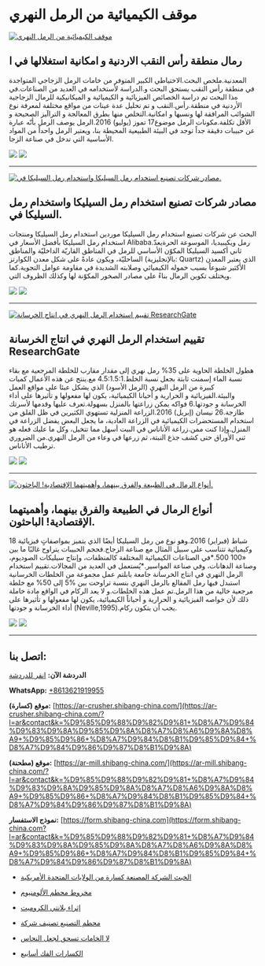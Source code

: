 # موقف الكيميائية من الرمل النهري

<a href="https://swt.shibang-china.com/?l=ar&img&k=%D9%85%D9%88%D9%82%D9%81+%D8%A7%D9%84%D9%83%D9%8A%D9%85%D9%8A%D8%A7%D8%A6%D9%8A%D8%A9+%D9%85%D9%86+%D8%A7%D9%84%D8%B1%D9%85%D9%84+%D8%A7%D9%84%D9%86%D9%87%D8%B1%D9%8A" target="_blank">![موقف الكيميائية من الرمل النهري](http://static.shibang-china.com/all-800x300/1199.jpg)</a>

## رﻣﺎل ﻣﻨﻄﻘﺔ رأس اﻟﻨﻘﺐ اﻻردﻧﻴﺔ و اﻣﻜﺎﻧﻴﺔ اﺳﺘﻐﻼﻟﻬﺎ ﻓﻲ ا
اﻟﻤﻌﺪﻧﻴﺔ.ﻣﻠﺨﺺ اﻟﺒﺤﺚ.اﻻﺣﺘﻴﺎﻃﻲ اﻟﻜﺒﻴﺮ اﻟﻤﺘﻮﻓﺮ ﻣﻦ ﺧﺎﻣﺎت اﻟﺮﻣﻞ اﻟﺰﺟﺎﺟﻲ اﻟﻤﺘﻮاﺟﺪة ﻓﻲ ﻣﻨﻄﻘﺔ رأس اﻟﻨﻘﺐ ﻳﺴﺘﺤﻖ اﻟﺒﺤﺚ و.اﻟﺪراﺳﺔ ﻷﺳﺘﺨﺪاﻣﻪ ﻓﻲ اﻟﻌﺪﻳﺪ ﻣﻦ اﻟﺼﻨﺎﻋﺎت.ﻓﻲ هﺬا اﻟﺒﺤﺚ ﺗﻢ دراﺳﺔ اﻟﺨﺼﺎﺋﺺ اﻟﻔﻴﺰﻳﺎﺋﻴﺔ و اﻟﻜﻴﻤﻴﺎﺋﻴﺔ و اﻟﻤﻴﻜﺎﻧﻴﻜﻴﺔ ﻟﻠﺮﻣﺎل اﻟﺰﺟﺎﺟﻴﺔ اﻷردﻧﻴﺔ ﻓﻲ ﻣﻨﻄﻘﺔ.رأس.اﻟﻨﻘﺐ و ﺗﻢ ﺗﺤﻠﻴﻞ ﻋﺪة ﻋﻴﻨﺎت ﻣﻦ ﻣﻮاﻗﻊ ﻣﺨﺘﻠﻔﺔ ﻟﻤﻌﺮﻓﺔ ﻧﻮع اﻟﺸﻮاﺋﺐ اﻟﻤﺮاﻓﻘﺔ ﻟﻬﺎ وﻧﺴﺒﻬﺎ و اﻣﻜﺎﻧﻴﺔ.اﻟﺘﺨﻠﺺ ﻣﻨﻬﺎ ﺑﻄﺮق اﻟﻤﻌﺎﻟﺠﺔ و اﻟﺘﺮاآﻴﺰ اﻟﺼﺤﻴﺤﺔ و اﻷﻗﻞ ﺗﻜﻠﻔﺔ.مكونات الرمل موضوع17 تموز (يوليو) 2016.الرمل يوصف الرمل بأنّه عبارة عن حبيبات دقيقة جداً توجد في البيئة الطبيعية المحيطة بنا، ويعتبر الرمل واحداً من المواد الأساسية التي تدخل في صناعة الزجا.


<a href="https://whatsapp.shibangsoft.com/WhatsApp.php" target="_blank" title="WhatsApp">![](http://static.shibang-china.com/icon/whatsapp.png)</a> <a href="https://swt.shibang-china.com/?l=ar&icon&k=%D9%85%D9%88%D9%82%D9%81+%D8%A7%D9%84%D9%83%D9%8A%D9%85%D9%8A%D8%A7%D8%A6%D9%8A%D8%A9+%D9%85%D9%86+%D8%A7%D9%84%D8%B1%D9%85%D9%84+%D8%A7%D9%84%D9%86%D9%87%D8%B1%D9%8A" target="_blank">![](http://static.shibang-china.com/icon/chat-ar.png)</a>

---

<a href="https://swt.shibang-china.com/?l=ar&img&k=%D9%85%D9%88%D9%82%D9%81+%D8%A7%D9%84%D9%83%D9%8A%D9%85%D9%8A%D8%A7%D8%A6%D9%8A%D8%A9+%D9%85%D9%86+%D8%A7%D9%84%D8%B1%D9%85%D9%84+%D8%A7%D9%84%D9%86%D9%87%D8%B1%D9%8A" target="_blank">![مصادر شركات تصنيع استخدام رمل السيليكا واستخدام رمل السيليكا في.](http://static.shibang-china.com/all-800x300/715.jpg)</a>

## مصادر شركات تصنيع استخدام رمل السيليكا واستخدام رمل السيليكا في.
البحث عن شركات تصنيع استخدام رمل السيليكا موردين استخدام رمل السيليكا ومنتجات استخدام رمل السيليكا بأفضل الأسعار في Alibaba.رمل ويكيبيديا، الموسوعة الحرةيعدّ ثاني أكسيد السيليكا المكوّن الأساسي للرمل في المناطق القاريّة الداخليّة والمناطق الساحليّة، ويكون عادةً على شكل معدن الكوارتز (بالإنجليزية: Quartz) الذي يعتبر المعدن الأكثير شيوعاً بسبب خموله الكيميائي وصلابته الشديدة في مقاومة عوامل التجوية.كما ويختلف تكوين الرمال بناءً على مصادر الصخور المكوّنة لها وكذلك الظروف التي.


<a href="https://whatsapp.shibangsoft.com/WhatsApp.php" target="_blank" title="WhatsApp">![](http://static.shibang-china.com/icon/whatsapp.png)</a> <a href="https://swt.shibang-china.com/?l=ar&icon&k=%D9%85%D9%88%D9%82%D9%81+%D8%A7%D9%84%D9%83%D9%8A%D9%85%D9%8A%D8%A7%D8%A6%D9%8A%D8%A9+%D9%85%D9%86+%D8%A7%D9%84%D8%B1%D9%85%D9%84+%D8%A7%D9%84%D9%86%D9%87%D8%B1%D9%8A" target="_blank">![](http://static.shibang-china.com/icon/chat-ar.png)</a>

---

<a href="https://swt.shibang-china.com/?l=ar&img&k=%D9%85%D9%88%D9%82%D9%81+%D8%A7%D9%84%D9%83%D9%8A%D9%85%D9%8A%D8%A7%D8%A6%D9%8A%D8%A9+%D9%85%D9%86+%D8%A7%D9%84%D8%B1%D9%85%D9%84+%D8%A7%D9%84%D9%86%D9%87%D8%B1%D9%8A" target="_blank">![تقييم استخدام الرمل النهري في انتاج الخرسانة ResearchGate](http://static.shibang-china.com/all-800x300/244.jpg)</a>

## تقييم استخدام الرمل النهري في انتاج الخرسانة ResearchGate
هطول الخلطة الحاوية على 35% رمل نهري إلى مقدار مقارب للخلطة المرجعية مع بقاء نسبة الماء إسمنت ثابتة بجعل نسبة الخلط.4.5:1.5:1 مع.ينتج عن هذه الأعمال كميات كبيرة من الرمل النهري (الرمل الأسود) الذي يشكل عبئا على مواقع العمل والبيئة.الفيزيائية و الحرارية و أحيانا الكيميائية، يكون لها مفعولها و تأثيرها على أداء الخرسانة و جودتها.6 فواكه يمكن زراعتها بالمنزل بسهولة.تعرف عليها وقدمها لأسرتك طازجة.26 نيسان (إبريل) 2016.الزراعة المنزلية تستهوي الكثيرين في ظل القلق من استخدام المستحضرات الكيميائية في الزراعة العادية، ما يجعل البعض يفضل الزراعة في المنزل.وإذا كنت ممن.زراعة الأناناس في البيت أسهل مما تتخيل، وكل ما عليك فعله هو ثني الأوراق حتى كشف جذع النبتة، ثم زرعها في وعاء من الرمل النهري.من الضروري ترطيب الأناناس.


<a href="https://whatsapp.shibangsoft.com/WhatsApp.php" target="_blank" title="WhatsApp">![](http://static.shibang-china.com/icon/whatsapp.png)</a> <a href="https://swt.shibang-china.com/?l=ar&icon&k=%D9%85%D9%88%D9%82%D9%81+%D8%A7%D9%84%D9%83%D9%8A%D9%85%D9%8A%D8%A7%D8%A6%D9%8A%D8%A9+%D9%85%D9%86+%D8%A7%D9%84%D8%B1%D9%85%D9%84+%D8%A7%D9%84%D9%86%D9%87%D8%B1%D9%8A" target="_blank">![](http://static.shibang-china.com/icon/chat-ar.png)</a>

---

<a href="https://swt.shibang-china.com/?l=ar&img&k=%D9%85%D9%88%D9%82%D9%81+%D8%A7%D9%84%D9%83%D9%8A%D9%85%D9%8A%D8%A7%D8%A6%D9%8A%D8%A9+%D9%85%D9%86+%D8%A7%D9%84%D8%B1%D9%85%D9%84+%D8%A7%D9%84%D9%86%D9%87%D8%B1%D9%8A" target="_blank">![أنواع الرمال في الطبيعة والفرق بينهما، وأهميتهما الإقتصادية! الباحثون.](http://static.shibang-china.com/all-800x300/716.jpg)</a>

## أنواع الرمال في الطبيعة والفرق بينهما، وأهميتهما الإقتصادية! الباحثون.
18 شباط (فبراير) 2016.وهو نوع من رمل السيليكا أيضًا الذي يتميز بمواصفاتٍ فيزيائية وكيميائية تتناسب على سبيل المثال مع صناعة الزجاج.فحجم الحبيبات يتراوح غالبًا ما بين «100 500.*في الصناعات الكيميائية المختلفة كالمنظفات، وإنتاج سيليكات الصوديوم، وصناعة الدهانات، وفي صناعة المواسير.*يُستعمل في العديد من المجالات.تقييم استخدام الرمل النهري في انتاج الخرسانة جامعة بابلتم عمل مجموعة من الخلطات الخرسانية استبدل فيها رمل المقالع بالرمل النهري بنسبة تراوحت بين %5 إلى 50% مع خلطة مرجعية خالية من هذا الرمل.تم عمل هذه الخلطات.و لا يعد الركام في الواقع مادة خاملة ذلك لأن خواصه الفيزيائية و الحرارية و أحياناً الكيميائية، يكون لها مفعولها و تأثيرها على أداء الخرسانة و جودتها (Neville,1995).يجب أن يتكون ركام.


<a href="https://whatsapp.shibangsoft.com/WhatsApp.php" target="_blank" title="WhatsApp">![](http://static.shibang-china.com/icon/whatsapp.png)</a> <a href="https://swt.shibang-china.com/?l=ar&icon&k=%D9%85%D9%88%D9%82%D9%81+%D8%A7%D9%84%D9%83%D9%8A%D9%85%D9%8A%D8%A7%D8%A6%D9%8A%D8%A9+%D9%85%D9%86+%D8%A7%D9%84%D8%B1%D9%85%D9%84+%D8%A7%D9%84%D9%86%D9%87%D8%B1%D9%8A" target="_blank">![](http://static.shibang-china.com/icon/chat-ar.png)</a>

---
## اتصل بنا:

**الدردشة الآن:** [انقر للدردشة](https://swt.shibang-china.com?l=ar&contact&k=%D9%85%D9%88%D9%82%D9%81+%D8%A7%D9%84%D9%83%D9%8A%D9%85%D9%8A%D8%A7%D8%A6%D9%8A%D8%A9+%D9%85%D9%86+%D8%A7%D9%84%D8%B1%D9%85%D9%84+%D8%A7%D9%84%D9%86%D9%87%D8%B1%D9%8A)

**WhatsApp:**  [+8613621919955](https://whatsapp.shibangsoft.com/WhatsApp.php)

**موقع (كسارة):** [https://ar-crusher.shibang-china.com/](https://ar-crusher.shibang-china.com/?l=ar&contact&k=%D9%85%D9%88%D9%82%D9%81+%D8%A7%D9%84%D9%83%D9%8A%D9%85%D9%8A%D8%A7%D8%A6%D9%8A%D8%A9+%D9%85%D9%86+%D8%A7%D9%84%D8%B1%D9%85%D9%84+%D8%A7%D9%84%D9%86%D9%87%D8%B1%D9%8A)

**موقع (مطحنة):** [https://ar-mill.shibang-china.com/](https://ar-mill.shibang-china.com/?l=ar&contact&k=%D9%85%D9%88%D9%82%D9%81+%D8%A7%D9%84%D9%83%D9%8A%D9%85%D9%8A%D8%A7%D8%A6%D9%8A%D8%A9+%D9%85%D9%86+%D8%A7%D9%84%D8%B1%D9%85%D9%84+%D8%A7%D9%84%D9%86%D9%87%D8%B1%D9%8A)

**نموذج الاستفسار:** [https://form.shibang-china.com](https://form.shibang-china.com?l=ar&contact&k=%D9%85%D9%88%D9%82%D9%81+%D8%A7%D9%84%D9%83%D9%8A%D9%85%D9%8A%D8%A7%D8%A6%D9%8A%D8%A9+%D9%85%D9%86+%D8%A7%D9%84%D8%B1%D9%85%D9%84+%D8%A7%D9%84%D9%86%D9%87%D8%B1%D9%8A)

* [الخبث الشركة المصنعة كسارة من الولايات المتحدة الأمريكية](../30/%D8%A7%D9%84%D8%AE%D8%A8%D8%AB%20%D8%A7%D9%84%D8%B4%D8%B1%D9%83%D8%A9%20%D8%A7%D9%84%D9%85%D8%B5%D9%86%D8%B9%D8%A9%20%D9%83%D8%B3%D8%A7%D8%B1%D8%A9%20%D9%85%D9%86%20%D8%A7%D9%84%D9%88%D9%84%D8%A7%D9%8A%D8%A7%D8%AA%20%D8%A7%D9%84%D9%85%D8%AA%D8%AD%D8%AF%D8%A9%20%D8%A7%D9%84%D8%A3%D9%85%D8%B1%D9%8A%D9%83%D9%8A%D8%A9.md)

* [مخروط محطم الألومنيوم](../26/%D9%85%D8%AE%D8%B1%D9%88%D8%B7%20%D9%85%D8%AD%D8%B7%D9%85%20%D8%A7%D9%84%D8%A3%D9%84%D9%88%D9%85%D9%86%D9%8A%D9%88%D9%85.md)

* [إثراء بلانتي الكروميت](../27/%D8%A5%D8%AB%D8%B1%D8%A7%D8%A1%20%D8%A8%D9%84%D8%A7%D9%86%D8%AA%D9%8A%20%D8%A7%D9%84%D9%83%D8%B1%D9%88%D9%85%D9%8A%D8%AA.md)

* [محطم التصنيع تصنيف شركة](../29/%D9%85%D8%AD%D8%B7%D9%85%20%D8%A7%D9%84%D8%AA%D8%B5%D9%86%D9%8A%D8%B9%20%D8%AA%D8%B5%D9%86%D9%8A%D9%81%20%D8%B4%D8%B1%D9%83%D8%A9.md)

* [لا الخامات تسحق لجعل النحاس](../26/%D9%84%D8%A7%20%D8%A7%D9%84%D8%AE%D8%A7%D9%85%D8%A7%D8%AA%20%D8%AA%D8%B3%D8%AD%D9%82%20%D9%84%D8%AC%D8%B9%D9%84%20%D8%A7%D9%84%D9%86%D8%AD%D8%A7%D8%B3.md)

* [الكسارات الفك أسابيع](../27/%D8%A7%D9%84%D9%83%D8%B3%D8%A7%D8%B1%D8%A7%D8%AA%20%D8%A7%D9%84%D9%81%D9%83%20%D8%A3%D8%B3%D8%A7%D8%A8%D9%8A%D8%B9.md)